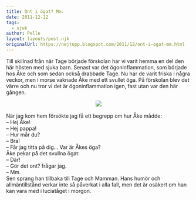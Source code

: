 ```yaml
---
title: Ont i ögat? Mm.
date: 2011-12-12
tags: 
  - sjuk	
author: Pelle
layout: layouts/post.njk
originalUrl: https://nejtupp.blogspot.com/2011/12/ont-i-ogat-mm.html
---
```


Till skillnad från när Tage började förskolan har vi varit hemma en del den här hösten med sjuka barn. Senast var det ögoninflammation, som började hos Åke och som sedan också drabbade Tage. Nu har de varit friska i några veckor, men i morse vaknade Åke med ett svullet öga. På förskolan blev det värre och nu tror vi det är ögoninflammation igen, fast utan var den här gången.<br></div><div class="separator" style="clear: both; text-align: center;"> <img src="../../../img/2011/12/Hemma+i+advent-_MG_0138.jpg"></div><br>När jag kom hem försökte jag få ett begrepp om hur Åke mådde:<br>– Hej Åke!<br>– Hej pappa!<br>– Hur mår du?<br>– Bra!<br>– Får jag titta på dig... Var är Åkes öga?<br>Åke pekar på det svullna ögat:<br>– Där!<br>– Gör det ont? frågar jag.<br>– Mm.<br>Sen sprang han tillbaka till Tage och Mamman. Hans humör och allmäntillstånd verkar inte så påverkat i alla fall, men det är osäkert om han kan vara med i luciatåget i morgon.
